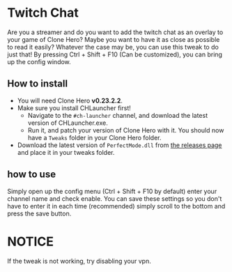 # Twitch Chat
Are you a streamer and do you want to add the twitch chat as an overlay to your game of Clone Hero?
Maybe you want to have it as close as possible to read it easily?
Whatever the case may be, you can use this tweak to do just that!
By pressing Ctrl + Shift + F10 (Can be customized), you can bring up the config window.

## How to install
- You will need Clone Hero **v0.23.2.2**.
- Make sure you install CHLauncher first!
  - Navigate to the `#ch-launcher` channel, and download the latest version of CHLauncher.exe.
  - Run it, and patch your version of Clone Hero with it. You should now have a `Tweaks` folder in your Clone Hero folder.
- Download the latest version of `PerfectMode.dll` from [the releases page](https://github.com/joosthoi1/Joost-tweaks/releases) and place it in your tweaks folder.

## how to use
Simply open up the config menu (Ctrl + Shift + F10 by default) enter your channel name and check enable.
You can save these settings so you don't have to enter it in each time (recommended) simply scroll to the bottom and press the save button.

# NOTICE
If the tweak is not working, try disabling your vpn.
